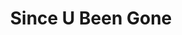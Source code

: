 ---
ee_id: '89'
site: '1'
type: '2'
long_id: 2011-078 Since U Been Gone
url: 2011-078-since-u-been-gone
title: Since U Been Gone
year: '2011'
medium: 14 metallic foil and screenprints on paper
commission: 'Commissioned by Whitney Museum of American Art, New York, for Cory Arcangel:
  Pro Tools'
dims: 11.69 x 8.5 inches
pitch: "​CD’s related to Kelly Clarkson’s Since U Been Gone scanned and then silk-screened
  on metallic foil."
ps:
live_url:
related:
youtube:
imgs: Since-U-Been-Gone-2012-078-detail-print-1-database-KA.jpg,Since-U-Been-Gone-2012-078-detail-print-10-database-KA.jpg,Since-U-Been-Gone-2012-078-detail-print-11-database-KA.jpg,Since-U-Been-Gone-2012-078-detail-print-12-database-KA.jpg,Since-U-Been-Gone-2012-078-detail-print-13-database-KA.jpg,Since-U-Been-Gone-2012-078-detail-print-14-database-KA.jpg,Since-U-Been-Gone-2012-078-detail-print-2-database-KA.jpg,Since-U-Been-Gone-2012-078-detail-print-3-database-KA.jpg,Since-U-Been-Gone-2012-078-detail-print-4-database-KA.jpg,Since-U-Been-Gone-2012-078-detail-print-5-database-KA.jpg,Since-U-Been-Gone-2012-078-detail-print-6-database-KA.jpg,Since-U-Been-Gone-2012-078-detail-print-7-database-KA.jpg,Since-U-Been-Gone-2012-078-detail-print-8-database-KA.jpg,Since-U-Been-Gone-2012-078-detail-print-9-database-KA.jpg
subheading: Prints
display_year: '2011'
download:
add_credit:
add_credits:
related_code:
layout: things-i-made
---